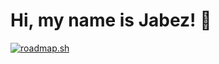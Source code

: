 # Hi, my name is Jabez! 👋

[![roadmap.sh](https://api.roadmap.sh/v1-badge/tall/6476cf0ac4ec366ad5b41b77?variant=dark&roadmaps=aspnet-core)](https://roadmap.sh)

<!--
**jabescript/jabescript** is a ✨ _special_ ✨ repository because its `README.md` (this file) appears on your GitHub profile.

Here are some ideas to get you started:

- 🔭 I’m currently working on ...
- 🌱 I’m currently learning ...
- 👯 I’m looking to collaborate on ...
- 🤔 I’m looking for help with ...
- 💬 Ask me about ...
- 📫 How to reach me: ...
- 😄 Pronouns: ...
- ⚡ Fun fact: ...
-->
